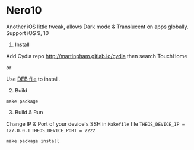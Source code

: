 Nero10
=====
Another iOS little tweak, allows Dark mode & Translucent on apps globally. Support iOS 9, 10

1) Install

Add Cydia repo http://martinpham.gitlab.io/cydia then search TouchHome

or

Use [DEB file](/packages/) to install.

2) Build

``make package``

3) Build & Run

Change IP & Port of your device's SSH in ``Makefile`` file
``THEOS_DEVICE_IP = 127.0.0.1``
``THEOS_DEVICE_PORT = 2222``

``make package install``
